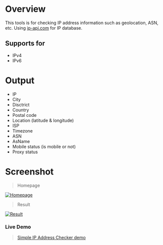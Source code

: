 # Overview
This tools is for checking IP address information such as geolocation, ASN, etc. Using <a href="https://ip-api.com" target="_blank" rel="noopener">ip-api.com</a>  for IP database.

## Supports for
- IPv4
- IPv6

# Output
- IP
- City
- Disctrict
- Country
- Postal code
- Location (latitude & longitude)
- ISP
- Timezone
- ASN
- AsName
- Mobile status (is mobile or not)
- Proxy status

# Screenshot
> Homepage

<a href="https://ibb.co/yqG9dTj"><img src="https://i.ibb.co/9WzDcX5/Screenshot-5.png" alt="Homepage" border="0"></a>

> Result

<a href="https://ibb.co/wSCFm6X"><img src="https://i.ibb.co/k40sCcf/Screenshot-4.png" alt="Result" border="0"></a>

### Live Demo
> [Simple IP Address Checker demo](https://noobto.lol)

